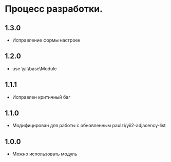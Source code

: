 Процесс разработки.
==============

1.3.0
-----------------
  * Исправление формы настроек

1.2.0
-----------------
  * use \yii\base\Module

1.1.1
-----------------
  * Исправлен критичный баг
 
1.1.0
-----------------
  * Модифицирован для работы с обновленным paulzi/yii2-adjacency-list

1.0.0
-----------------
  * Можно использовать модуль
